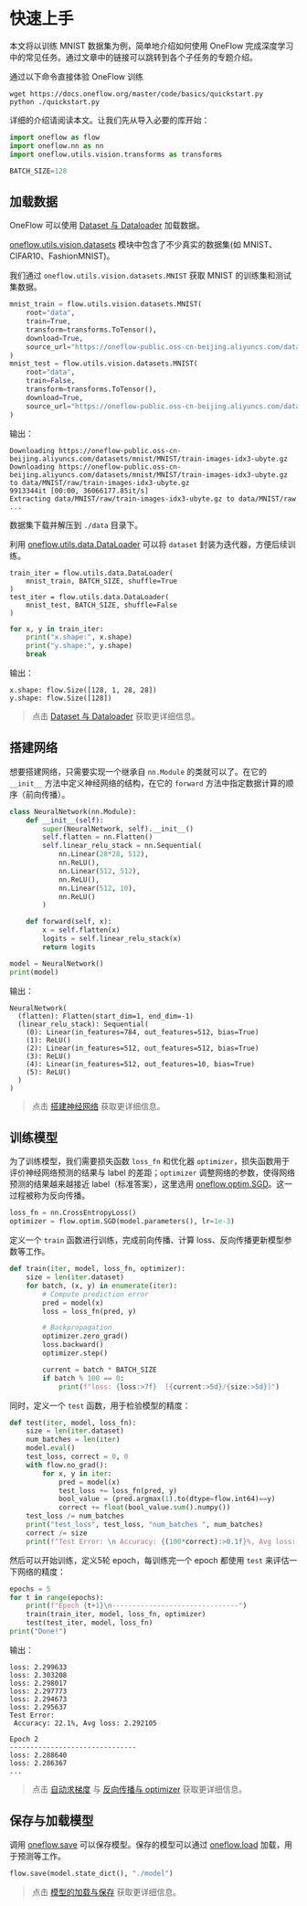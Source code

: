 # 快速上手

本文将以训练 MNIST 数据集为例，简单地介绍如何使用 OneFlow 完成深度学习中的常见任务。通过文章中的链接可以跳转到各个子任务的专题介绍。

通过以下命令直接体验 OneFlow 训练

```shell
wget https://docs.oneflow.org/master/code/basics/quickstart.py
python ./quickstart.py
```

详细的介绍请阅读本文。让我们先从导入必要的库开始：

```python
import oneflow as flow
import oneflow.nn as nn
import oneflow.utils.vision.transforms as transforms

BATCH_SIZE=128
```


## 加载数据

OneFlow 可以使用 [Dataset 与 Dataloader](./03_dataset_dataloader.md) 加载数据。

[oneflow.utils.vision.datasets](todo_dataset_rst.md) 模块中包含了不少真实的数据集(如 MNIST、CIFAR10、FashionMNIST)。

我们通过 `oneflow.utils.vision.datasets.MNIST` 获取 MNIST 的训练集和测试集数据。

```python
mnist_train = flow.utils.vision.datasets.MNIST(
    root="data",
    train=True,
    transform=transforms.ToTensor(),
    download=True,
    source_url="https://oneflow-public.oss-cn-beijing.aliyuncs.com/datasets/mnist/MNIST/",
)
mnist_test = flow.utils.vision.datasets.MNIST(
    root="data",
    train=False,
    transform=transforms.ToTensor(),
    download=True,
    source_url="https://oneflow-public.oss-cn-beijing.aliyuncs.com/datasets/mnist/MNIST/",
)
```
输出：

```text
Downloading https://oneflow-public.oss-cn-beijing.aliyuncs.com/datasets/mnist/MNIST/train-images-idx3-ubyte.gz
Downloading https://oneflow-public.oss-cn-beijing.aliyuncs.com/datasets/mnist/MNIST/train-images-idx3-ubyte.gz to data/MNIST/raw/train-images-idx3-ubyte.gz
9913344it [00:00, 36066177.85it/s]                                                          
Extracting data/MNIST/raw/train-images-idx3-ubyte.gz to data/MNIST/raw
...
```

数据集下载并解压到 `./data` 目录下。

利用 [oneflow.utils.data.DataLoader](todo_rst_dataloader.md) 可以将 `dataset` 封装为迭代器，方便后续训练。

```pytohn
train_iter = flow.utils.data.DataLoader(
    mnist_train, BATCH_SIZE, shuffle=True
)
test_iter = flow.utils.data.DataLoader(
    mnist_test, BATCH_SIZE, shuffle=False
)
```

```python
for x, y in train_iter:
    print("x.shape:", x.shape)
    print("y.shape:", y.shape)
    break
```

输出：

```text
x.shape: flow.Size([128, 1, 28, 28])
y.shape: flow.Size([128])
```

> 点击 [Dataset 与 Dataloader](./03_dataset_dataloader.md) 获取更详细信息。

## 搭建网络

想要搭建网络，只需要实现一个继承自 `nn.Module` 的类就可以了。在它的 `__init__` 方法中定义神经网络的结构，在它的 `forward` 方法中指定数据计算的顺序（前向传播）。

```python
class NeuralNetwork(nn.Module):
    def __init__(self):
        super(NeuralNetwork, self).__init__()
        self.flatten = nn.Flatten()
        self.linear_relu_stack = nn.Sequential(
            nn.Linear(28*28, 512),
            nn.ReLU(),
            nn.Linear(512, 512),
            nn.ReLU(),
            nn.Linear(512, 10),
            nn.ReLU()
        )

    def forward(self, x):
        x = self.flatten(x)
        logits = self.linear_relu_stack(x)
        return logits

model = NeuralNetwork()
print(model)
```

输出：

```text
NeuralNetwork(
  (flatten): Flatten(start_dim=1, end_dim=-1)
  (linear_relu_stack): Sequential(
    (0): Linear(in_features=784, out_features=512, bias=True)
    (1): ReLU()
    (2): Linear(in_features=512, out_features=512, bias=True)
    (3): ReLU()
    (4): Linear(in_features=512, out_features=10, bias=True)
    (5): ReLU()
  )
)
```

> 点击 [搭建神经网络](./04_build_network.md) 获取更详细信息。

## 训练模型

为了训练模型，我们需要损失函数 `loss_fn` 和优化器 `optimizer`，损失函数用于评价神经网络预测的结果与 label 的差距；`optimizer` 调整网络的参数，使得网络预测的结果越来越接近 label（标准答案），这里选用 [oneflow.optim.SGD](https://oneflow.readthedocs.io/en/master/optim.html?highlight=optim.SGD#oneflow.optim.SGD)。这一过程被称为反向传播。

```python
loss_fn = nn.CrossEntropyLoss()
optimizer = flow.optim.SGD(model.parameters(), lr=1e-3)
```

定义一个 `train` 函数进行训练，完成前向传播、计算 loss、反向传播更新模型参数等工作。

```python
def train(iter, model, loss_fn, optimizer):
    size = len(iter.dataset)
    for batch, (x, y) in enumerate(iter):
        # Compute prediction error
        pred = model(x)
        loss = loss_fn(pred, y)

        # Backpropagation
        optimizer.zero_grad()
        loss.backward()
        optimizer.step()

        current = batch * BATCH_SIZE
        if batch % 100 == 0:  
            print(f"loss: {loss:>7f}  [{current:>5d}/{size:>5d}]")
```

同时，定义一个 `test` 函数，用于检验模型的精度：

```python
def test(iter, model, loss_fn):
    size = len(iter.dataset)
    num_batches = len(iter)
    model.eval()
    test_loss, correct = 0, 0
    with flow.no_grad():
        for x, y in iter:
            pred = model(x)
            test_loss += loss_fn(pred, y)
            bool_value = (pred.argmax(1).to(dtype=flow.int64)==y)
            correct += float(bool_value.sum().numpy())
    test_loss /= num_batches
    print("test_loss", test_loss, "num_batches ", num_batches)
    correct /= size
    print(f"Test Error: \n Accuracy: {(100*correct):>0.1f}%, Avg loss: {test_loss:>8f}
```

然后可以开始训练，定义5轮 epoch，每训练完一个 epoch 都使用 `test` 来评估一下网络的精度：

```python
epochs = 5
for t in range(epochs):
    print(f"Epoch {t+1}\n-------------------------------")
    train(train_iter, model, loss_fn, optimizer)
    test(test_iter, model, loss_fn)
print("Done!")
```

输出：

```text
loss: 2.299633
loss: 2.303208
loss: 2.298017
loss: 2.297773
loss: 2.294673
loss: 2.295637
Test Error: 
 Accuracy: 22.1%, Avg loss: 2.292105 

Epoch 2
-------------------------------
loss: 2.288640
loss: 2.286367
...
```

> 点击 [自动求梯度](./05_autograd.md) 与 [反向传播与 optimizer](./06_optimization.md) 获取更详细信息。

## 保存与加载模型

调用 [oneflow.save](https://oneflow.readthedocs.io/en/master/oneflow.html?highlight=oneflow.save#oneflow.save) 可以保存模型。保存的模型可以通过 [oneflow.load](https://oneflow.readthedocs.io/en/master/oneflow.html?highlight=oneflow.load#oneflow.load) 加载，用于预测等工作。

```python
flow.save(model.state_dict(), "./model")
```

> 点击 [模型的加载与保存](./07_model_load_save.md) 获取更详细信息。

